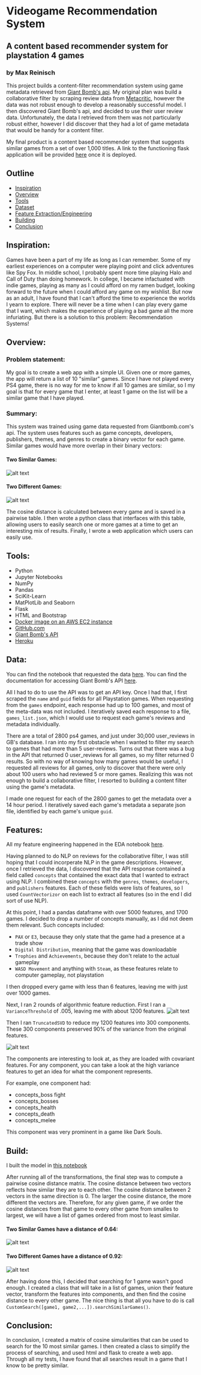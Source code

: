 # Videogame Recommendation System
## A content based recommender system for playstation 4 games
### by Max Reinisch

This project builds a content-filter recommendation system using game metadata retrieved from [Giant Bomb's api](https://www.giantbomb.com/api/).  My original plan was build a collaborative filter by scraping review data from [Metacritic](http://www.metacritic.com/game), however the data was not robust enough to develop a reasonably successful model.  I then discovered Giant Bomb's api, and decided to use their user review data.  Unfortunately, the data I retrieved from them was not particularly robust either, however I did discover that they had a lot of game metadata that would be handy for a content filter.  

My final product is a content based recommender system that suggests similar games from a set of over 1,000 titles.  A link to the functioning flask application will be provided [here](#) once it is deployed. 

## Outline
- [Inspiration](#inspiration)
- [Overview](#overview)
- [Tools](#tools)
- [Dataset](#data)
- [Feature Extraction/Engineering](#features)
- [Building](#build)
- [Conclusion](#conclusion)


<a id='inspiration'></a>
## Inspiration:
Games have been a part of my life as long as I can remember.  Some of my earliest experiences on a computer were playing point and click adventures like Spy Fox.  In middle school, I probably spent more time playing Halo and Call of Duty than doing homework.  In college, I became infactuated with indie games, playing as many as I could afford on my ramen budget, looking forward to the future when I could afford any game on my wishlist.  But now as an adult, I have found that I can't afford the time to experience the worlds I yearn to explore.  There will never be a time when I can play every game that I want, which makes the experience of playing a bad game all the more infuriating.  But there is a solution to this problem: Recommendation Systems!

<a id='intro'></a>
## Overview:
### Problem statement:
My goal is to create a web app with a simple UI.  Given one or more games, the app will return a list of 10 "similar" games.  Since I have not played every PS4 game, there is no way for me to know if all 10 games are similar, so I my goal is that for every game that I enter, at least 1 game on the list will be a similar game that I have played.  

### Summary:
This system was trained using game data requested from Giantbomb.com's api.  The system uses features such as game concepts, developers, publishers, themes, and genres to create a binary vector for each game.  Similar games would have more overlap in their binary vectors:

#### Two Similar Games:
![alt text](figures/venn_TombRaider_Uncharted4.png "Two Similar Games")

#### Two Different Games:
![alt text](venn_StreetFighterV_RocketLeague.png "Two Different Games")


The cosine distance is calculated between every game and is saved in a pairwise table.  I then wrote a python class that interfaces with this table, allowing users to easily search one or more games at a time to get an interesting mix of results.  Finally, I wrote a web application which users can easily use.  


<a id='tools'></a>
## Tools:

* Python
* Jupyter Notebooks
* NumPy
* Pandas
* SciKit-Learn
* MatPlotLib and Seaborn
* Flask
* HTML and Bootstrap
* [Docker image on an AWS EC2 instance](https://aws.amazon.com/) 
* [GitHub.com](https://github.com/)
* [Giant Bomb's API](https://www.giantbomb.com/api/)
* [Heroku](https://www.heroku.com/)

<a id='data'></a>
## Data:
You can find the notebook that requested the data [here](GB_API_Scrape/01_Getting_Data.ipynb).
You can find the documentation for accessing Giant Bomb's API [here](https://www.giantbomb.com/api/documentation#toc-0-16).

All I had to do to use the API was to get an API key.  Once I had that, I first scraped the `name` and `guid` fields for all Playstation games.  When requesting from the `games` endpoint, each response had up to 100 games, and most of the meta-data was not included. I iteratively saved each response to a file, `games_list.json`, which I would use to request each game's reviews and metadata individually. 

There are a total of 2800 ps4 games, and just under 30,000 user_reviews in GB's database.  I ran into my first obstacle when I wanted to filter my search to games that had more than 5 user-reviews. Turns out that there was a bug in the API that returned 0 user_reviews for all games, so my filter returned 0 results. So with no way of knowing how many games would be useful, I requested all reviews for all games, only to discover that there were only about 100 users who had reviewed 5 or more games.  Realizing this was not enough to build a collaborative filter, I resorted to building a content filter using the game's metadata.  

I made one request for each of the 2800 games to get the metadata over a 14 hour period.  I iteratively saved each game's metadata a separate json file, identified by each game's unique `guid`.

<a id='features'></a>
## Features:
All my feature engineering happened in the EDA notebook [here](/02.2_Metadata_EDA.ipynb).

Having planned to do NLP on reviews for the collaborative filter, I was still hoping that I could incorperate NLP in the game descriptions.  However, once I retrieved the data, I discovered that the API response contained a field called `concepts` that contained the exact data that I wanted to extract using NLP.  I combined these `concepts` with the `genres`, `themes`, `developers`, and `publishers` features.  Each of these fields were lists of features, so I used `CountVectorizor` on each list to extract all features (so in the end I did sort of use NLP).  

At this point, I had a pandas dataframe with over 5000 features, and 1700 games.  I decided to drop a number of concepts manually, as I did not deem them relevant.  Such concepts included:
* `PAX` or `E3`, because they only state that the game had a presence at a trade show
* `Digital Distribution`, meaning that the game was downloadable
* `Trophies` and `Achievements`, because they don't relate to the actual gameplay
* `WASD Movement` and anything with `Steam`, as these features relate to computer gameplay, not playstation

I then dropped every game with less than 6 features, leaving me with just over 1000 games.  

Next, I ran 2 rounds of algorithmic feature reduction. First I ran a `VarianceThreshold` of .005, leaving me with about 1200 features.
![alt text](figures/num_feats.png "Number of features per game")

Then I ran `TruncatedSVD` to reduce my 1200 features into 300 components.  These 300 components preserved 90% of the variance from the original features.  

![alt text](figures/total_variance.png "Cumulative Sum of Variance per Component")

The components are interesting to look at, as they are loaded with covariant features.  For any component, you can take a look at the high variance features to get an idea for what the component represents.  

For example, one component had:
* concepts_boss fight
* concepts_bosses
* concepts_health
* concepts_death
* concepts_melee

This component was very prominent in a game like Dark Souls.    

<a id='build'></a>
## Build:
I built the model in [this notebook](/03_Build.ipynb)

After running all of the transformations, the final step was to compute a pairwise cosine distance matrix.  The cosine distance between two vectors reflects how similar they are to each other. The cosine distance between 2 vectors in the same direction is 0.  The larger the cosine distance, the more different the vectors are. Therefore, for any given game, if we order the cosine distances from that game to every other game from smalles to largest, we will have a list of games ordered from most to least similar.  

#### Two Similar Games have a distance of 0.64:
![alt text](figures/venn_TombRaider_Uncharted4.png "Two Similar Games")

#### Two Different Games have a distance of 0.92: 
![alt text](venn_StreetFighterV_RocketLeague.png "Two Different Games")

After having done this, I decided that searching for 1 game wasn't good enough. I created a class that will take in a list of games, union their feature vector, transform the features into components, and then find the cosine distance to every other game.  The nice thing is that all you have to do is call `CustomSearch([game1, game2,...]).searchSimilarGames()`.

<a id='conclusion'></a>
## Conclusion:

In conclusion, I created a matrix of cosine simularities that can be used to search for the 10 most similar games.  I then created a class to simplify the process of searching, and used html and flask to create a web app.  Through all my tests, I have found that all searches result in a game that I know to be pretty similar. 
